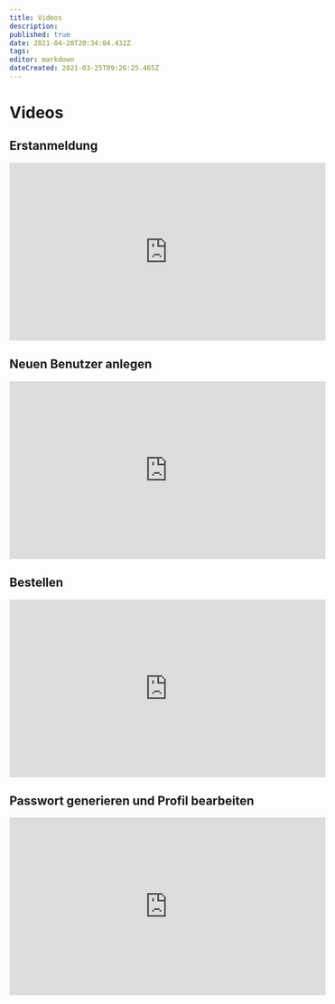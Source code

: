 ```yaml
---
title: Videos
description: 
published: true
date: 2021-04-20T20:34:04.432Z
tags: 
editor: markdown
dateCreated: 2021-03-25T09:26:25.465Z
---
```


# Videos

## Erstanmeldung

<iframe width="560" height="315" src="https://www.youtube-nocookie.com/embed/UKMVAJCIOi4" title="YouTube video player" frameborder="0" allow="accelerometer; autoplay; clipboard-write; encrypted-media; gyroscope; picture-in-picture" allowfullscreen></iframe>

## Neuen Benutzer anlegen

<iframe width="560" height="315" src="https://www.youtube-nocookie.com/embed/wCuvSf3ggLg" title="YouTube video player" frameborder="0" allow="accelerometer; autoplay; clipboard-write; encrypted-media; gyroscope; picture-in-picture" allowfullscreen></iframe>

## Bestellen

<iframe width="560" height="315" src="https://www.youtube-nocookie.com/embed/F15frZ4dJKg" title="YouTube video player" frameborder="0" allow="accelerometer; autoplay; clipboard-write; encrypted-media; gyroscope; picture-in-picture" allowfullscreen></iframe>

## Passwort generieren und Profil bearbeiten

<iframe width="560" height="315" src="https://www.youtube-nocookie.com/embed/Z9lnB_OrH9c" title="YouTube video player" frameborder="0" allow="accelerometer; autoplay; clipboard-write; encrypted-media; gyroscope; picture-in-picture" allowfullscreen></iframe>